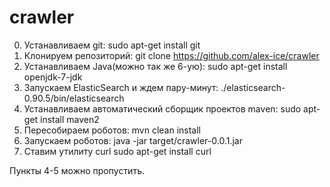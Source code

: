 crawler
=======

0. Устанавливаем git:
	sudo apt-get install git
1. Клонируем репозиторий: 
	git clone https://github.com/alex-ice/crawler
2. Устанавливаем Java(можно так же 6-ую): 
	sudo apt-get install openjdk-7-jdk
3. Запускаем ElasticSearch и ждем пару-минут:
	./elasticsearch-0.90.5/bin/elasticsearch
4. Устанавливаем автоматический сборщик проектов maven:
	sudo apt-get install maven2
5. Пересобираем роботов:
	mvn clean install
6. Запускаем роботов:
	java -jar target/crawler-0.0.1.jar
7. Ставим утилиту curl
	sudo apt-get install curl

Пункты 4-5 можно пропустить.







